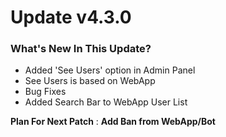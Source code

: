 # Update v4.3.0
### What's New In This Update?
- Added 'See Users' option in Admin Panel
- See Users is based on WebApp
- Bug Fixes 
- Added Search Bar to WebApp User List


**Plan For Next Patch** : **Add Ban from WebApp/Bot**
